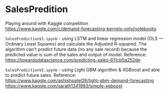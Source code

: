 # SalesPredition
Playing around with Kaggle competition https://www.kaggle.com/c/demand-forecasting-kernels-only/notebooks

```SalesPredictionV1.ipynb``` - using LSTM and linear regression model (OLS — Ordinary Least Squares) and calculate the Adjusted R-squared. The algorithm can't predict future data (no any sale record) because the predicted value is sum of the sales and output of model.
Reference: https://towardsdatascience.com/predicting-sales-611cb5a252de

```SalesPredictionV2.ipynb``` - using Light GBM algorithm & XGBoost and able to predict future sales. Reference: https://www.kaggle.com/ashishpatel26/light-gbm-demand-forecasting
https://www.kaggle.com/sarath1341993/simple-xgboost
